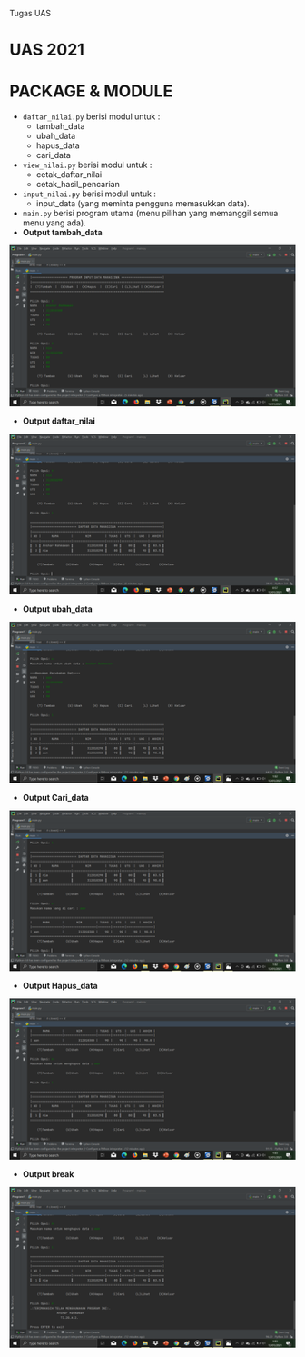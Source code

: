 Tugas UAS

# UAS 2021
# PACKAGE & MODULE

* ``daftar_nilai.py`` berisi modul untuk  :
    * tambah_data
    * ubah_data
    * hapus_data
    * cari_data 
* ``view_nilai.py`` berisi modul untuk : 
    * cetak_daftar_nilai 
    * cetak_hasil_pencarian
* ``input_nilai.py`` berisi modul untuk :
    * input_data (yang meminta pengguna memasukkan data).
* ``main.py`` berisi program utama (menu pilihan yang memanggil semua menu yang ada).
* **Output tambah_data**

![tambah-data.png](GAMBAR/tambah-data.png)  

* **Output daftar_nilai**

![daftar-nilai.png](GAMBAR/daftar-nilai.png)

* **Output ubah_data**

![ubah-data.png](GAMBAR/ubah-data.png)

* **Output Cari_data**

![cari-data.png](GAMBAR/cari-data.png)

* **Output Hapus_data**

![hapus-data](GAMBAR/hapus-data.png)

* **Output break**

![selesai.png](GAMBAR/selesai.png)